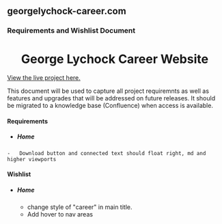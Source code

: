 ## georgelychock-career.com
### Requirements and Wishlist Document

<h1 align="center">George Lychock Career Website</h1>

[View the live project here.](http://www.georgelychock-career.com/pages/test/glcareerupdate/index.html)

This document will be used to capture all project requiremnts as well as features and upgrades that will be addressed on future releases. It should be migrated to a knowledge base (Confluence) when access is available.



#### Requirements
-    ##### Home
    -   Download button and connected text should float right, md and higher viewports






#### Wishlist
-   ##### Home
    -   change style of "career" in main title.
    -   Add hover to nav areas
